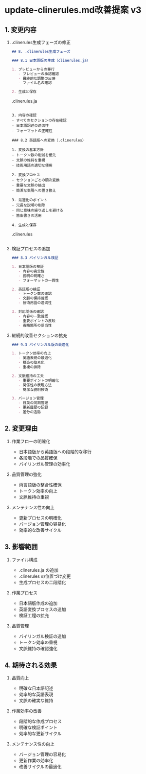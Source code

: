 # update-clinerules.md改善提案 v3

## 1. 変更内容

1. .clinerules生成フェーズの修正
   ```markdown
   ## 8. .clinerules生成フェーズ

   ### 8.1 日本語版の生成（clinerules.ja）

   1. プレビューからの移行
      - プレビューの承認確認
      - 最終的な調整の反映
      - ファイル名の確認

   2. 生成と保存
      ```
      .clinerules.ja
      ```

   3. 内容の確認
      - すべてのセクションの存在確認
      - 日本語記述の適切性
      - フォーマットの正確性

   ### 8.2 英語版への変換（.clinerules）

   1. 変換の基本方針
      - トークン数の削減を優先
      - 文脈の維持を重視
      - 技術用語の適切な使用

   2. 変換プロセス
      - セクションごとの順次変換
      - 重要な文脈の抽出
      - 簡潔な表現への置き換え

   3. 最適化のポイント
      - 冗長な説明の削除
      - 同じ意味の繰り返しを避ける
      - 箇条書きの活用

   4. 生成と保存
      ```
      .clinerules
      ```
   ```

2. 検証プロセスの追加
   ```markdown
   ### 8.3 バイリンガル検証

   1. 日本語版の検証
      - 内容の完全性
      - 説明の明確さ
      - フォーマットの一貫性

   2. 英語版の検証
      - トークン数の確認
      - 文脈の保持確認
      - 技術用語の適切性

   3. 対応関係の確認
      - 内容の一致確認
      - 重要ポイントの反映
      - 省略箇所の妥当性
   ```

3. 継続的改善セクションの拡充
   ```markdown
   ### 9.3 バイリンガル版の最適化

   1. トークン効率の向上
      - 英語表現の最適化
      - 構造の簡素化
      - 重複の排除

   2. 文脈維持の工夫
      - 重要ポイントの明確化
      - 関係性の表現方法
      - 簡潔な説明技術

   3. バージョン管理
      - 日英の同期管理
      - 更新履歴の記録
      - 差分の追跡
   ```

## 2. 変更理由

1. 作業フローの明確化
   - 日本語版から英語版への段階的な移行
   - 各段階での品質確保
   - バイリンガル管理の効率化

2. 品質管理の強化
   - 両言語版の整合性確保
   - トークン効率の向上
   - 文脈維持の重視

3. メンテナンス性の向上
   - 更新プロセスの明確化
   - バージョン管理の容易化
   - 効率的な改善サイクル

## 3. 影響範囲

1. ファイル構成
   - .clinerules.ja の追加
   - .clinerules の位置づけ変更
   - 生成プロセスの二段階化

2. 作業プロセス
   - 日本語版作成の追加
   - 英語変換プロセスの追加
   - 検証工程の拡充

3. 品質管理
   - バイリンガル検証の追加
   - トークン効率の重視
   - 文脈維持の確認強化

## 4. 期待される効果

1. 品質向上
   - 明確な日本語記述
   - 効率的な英語表現
   - 文脈の確実な維持

2. 作業効率の改善
   - 段階的な作成プロセス
   - 明確な検証ポイント
   - 効率的な更新サイクル

3. メンテナンス性の向上
   - バージョン管理の容易化
   - 更新作業の効率化
   - 改善サイクルの最適化